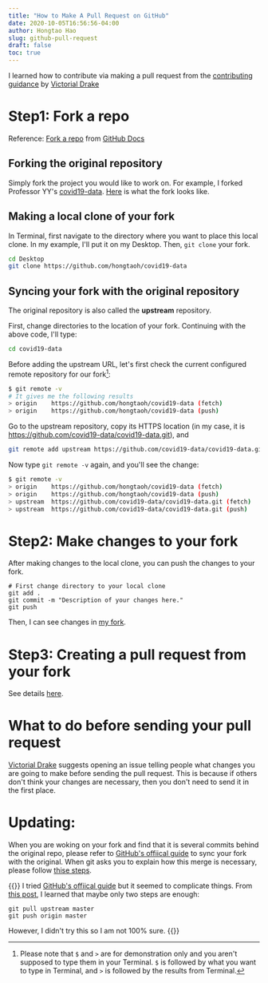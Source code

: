 ```yaml
---
title: "How to Make A Pull Request on GitHub"
date: 2020-10-05T16:56:56-04:00
author: Hongtao Hao
slug: github-pull-request
draft: false
toc: true
---
```


I learned how to contribute via making a pull request from the [contributing guidance](https://github.com/victoriadrake/hugo-theme-sam/blob/master/CONTRIBUTING.md) by [Victorial Drake](https://github.com/victoriadrake)

# Step1: Fork a repo
Reference: [Fork a repo](https://docs.github.com/en/free-pro-team@latest/github/getting-started-with-github/fork-a-repo) from [GitHub Docs](https://docs.github.com/en)

## Forking the original repository
Simply fork the project you would like to work on. For example, I forked Professor YY's [covid19-data](https://github.com/covid19-data/covid19-data). [Here](https://github.com/hongtaoh/covid19-data) is what the fork looks like.

## Making a local clone of your fork

In Terminal, first navigate to the directory where you want to place this local clone. In my example, I'll put it on my Desktop. Then, `git clone` your fork. 

```bash
cd Desktop
git clone https://github.com/hongtaoh/covid19-data
```

## Syncing your fork with the original repository

The original repository is also called the **upstream** repository. 

First, change directories to the location of your fork. Continuing with the above code, I'll type:

```bash
cd covid19-data
```

Before adding the upstream URL, let's first check the current configured remote repository for our fork[^1]:

```bash
$ git remote -v
# It gives me the following results
> origin	https://github.com/hongtaoh/covid19-data (fetch)
> origin	https://github.com/hongtaoh/covid19-data (push)
```

Go to the upstream repository, copy its HTTPS location (in my case, it is https://github.com/covid19-data/covid19-data.git), and

```bash
git remote add upstream https://github.com/covid19-data/covid19-data.git
```

Now type `git remote -v` again, and you'll see the change:

```bash 
$ git remote -v 
> origin	https://github.com/hongtaoh/covid19-data (fetch)
> origin	https://github.com/hongtaoh/covid19-data (push)
> upstream	https://github.com/covid19-data/covid19-data.git (fetch)
> upstream	https://github.com/covid19-data/covid19-data.git (push)
```

# Step2: Make changes to your fork
After making changes to the local clone, you can push the changes to your fork. 

```
# First change directory to your local clone
git add .
git commit -m "Description of your changes here."
git push
```

Then, I can see changes in [my fork](https://github.com/hongtaoh/covid19-data).

# Step3: Creating a pull request from your fork

See details [here](https://docs.github.com/en/free-pro-team@latest/github/collaborating-with-issues-and-pull-requests/creating-a-pull-request-from-a-fork).

# What to do before sending your pull request

[Victorial Drake](https://github.com/victoriadrake) suggests opening an issue telling people what changes you are going to make before sending the pull request. This is because if others don't think your changes are necessary, then you don't need to send it in the first place. 

[^1]: Please note that `$` and `>` are for demonstration only and you aren't supposed to type them in your Terminal. `$` is followed by what you want to type in Terminal, and `>` is followed by the results from Terminal.

# Updating:

When you are woking on your fork and find that it is several commits behind the original repo, please refer to [GitHub's offiical guide](https://docs.github.com/en/free-pro-team@latest/github/collaborating-with-issues-and-pull-requests/syncing-a-fork) to sync your fork with the original. When git asks you to explain how this merge is necessary, please follow [thise steps](https://stackoverflow.com/a/19085954). 

{{<block class="note">}}
I tried [GitHub's offiical guide](https://docs.github.com/en/free-pro-team@latest/github/collaborating-with-issues-and-pull-requests/syncing-a-fork) but it seemed to complicate things. From [this post](https://blog.scottlowe.org/2015/01/27/using-fork-branch-git-workflow/), I learned that maybe only two steps are enough:
```
git pull upstream master
git push origin master
```

However, I didn't try this so I am not 100% sure. 
{{<end>}}
